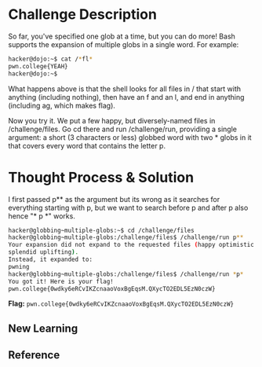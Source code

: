 # Challenge Description
So far, you've specified one glob at a time, but you can do more! Bash supports the expansion of multiple globs in a single word. For example:
```bash
hacker@dojo:~$ cat /*fl*
pwn.college{YEAH}
hacker@dojo:~$
```
What happens above is that the shell looks for all files in / that start with anything (including nothing), then have an f and an l, and end in anything (including ag, which makes flag).

Now you try it. We put a few happy, but diversely-named files in /challenge/files. Go cd there and run /challenge/run, providing a single argument: a short (3 characters or less) globbed word with two * globs in it that covers every word that contains the letter p.
# Thought Process & Solution
I first passed p** as the argument but its wrong as it searches for everything starting with p, but we want to search before p and after p also hence "* p *" works.
```bash
hacker@globbing~multiple-globs:~$ cd /challenge/files
hacker@globbing~multiple-globs:/challenge/files$ /challenge/run p**
Your expansion did not expand to the requested files (happy optimistic pwning 
splendid uplifting).
Instead, it expanded to:
pwning
hacker@globbing~multiple-globs:/challenge/files$ /challenge/run *p*
You got it! Here is your flag!
pwn.college{0wdky6eRCvIKZcnaaoVoxBgEqsM.QXycTO2EDL5EzN0czW}
```
**Flag:** `pwn.college{0wdky6eRCvIKZcnaaoVoxBgEqsM.QXycTO2EDL5EzN0czW}`
## New Learning
## Reference
